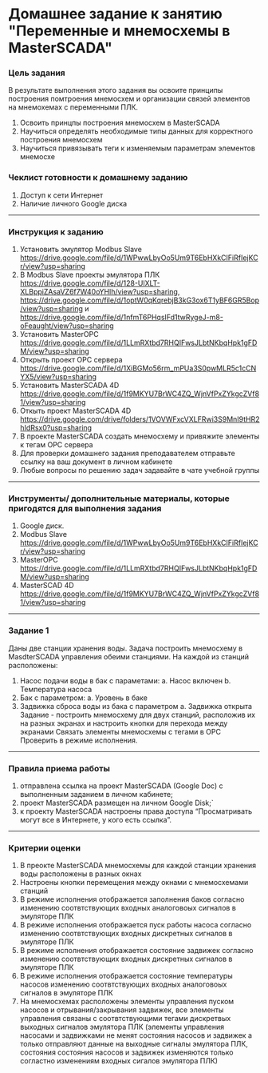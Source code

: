 # Домашнее задание к занятию "Переменные и мнемосхемы в MasterSCADA"

### Цель задания

В результате выполнения этого задания вы освоите принципы построения помтроения мнемосхем и организации связей элементов на мнемохемах с переменными ПЛК.

1. Освоить принцпы построения мнемосхем в MasterSCADA
2. Научиться определять необходимые типы данных для корректного построения мнемосхем
3. Научиться привязывать теги к изменяемым параметрам элементов мнемосхе

### Чеклист готовности к домашнему заданию

1. Доступ к сети Интернет
2. Наличие личного Google диска

------

### Инструкция к заданию

1. Установить эмулятор Modbus Slave https://drive.google.com/file/d/1WPwwLbyOo5Um9T6EbHXkCIFiRfIejKCr/view?usp=sharing
2. В Modbus Slave проекты эмулятора ПЛК https://drive.google.com/file/d/128-UlXLT-XLBppiZAsaVZ6f7W40oYHlh/view?usp=sharing, https://drive.google.com/file/d/1optW0qKqrebjB3kG3ox6T1yBF6GR5Bop/view?usp=sharing и https://drive.google.com/file/d/1nfmT6PHqsIFd1twRygeJ-m8-oFeaught/view?usp=sharing
3. Установить MasterOPC https://drive.google.com/file/d/1LLmRXtbd7RHQIFwsJLbtNKbqHpk1gFDM/view?usp=sharing
4. Открыть проект OPC сервера https://drive.google.com/file/d/1XiBGMo56rm_mPUa3S0pwMLR5c1cCNYX5/view?usp=sharing 
5. Установить MasterSCADA 4D https://drive.google.com/file/d/1f9MKYU7BrWC4ZQ_WjnVfPxZYkgcZVf81/view?usp=sharing
6. Откыть проект MasterSCADA 4D https://drive.google.com/drive/folders/1VOVWFxcVXLFRwi3S9MnI9tHR2hIdRsx0?usp=sharing
7. В проекте MasterSCADA создать мнемосхему и привяжите элементы к тегам OPC сервера
8. Для проверки домашнего задания преподавателем отправьте ссылку на ваш документ в личном кабинете
9. Любые вопросы по решению задач задавайте в чате учебной группы

------

### Инструменты/ дополнительные материалы, которые пригодятся для выполнения задания

1. Google диск.
2. Modbus Slave https://drive.google.com/file/d/1WPwwLbyOo5Um9T6EbHXkCIFiRfIejKCr/view?usp=sharing
3. MasterOPC https://drive.google.com/file/d/1LLmRXtbd7RHQIFwsJLbtNKbqHpk1gFDM/view?usp=sharing
4. MasterSCAD 4D https://drive.google.com/file/d/1f9MKYU7BrWC4ZQ_WjnVfPxZYkgcZVf81/view?usp=sharing

------

### Задание 1
Даны две станции хранения воды. Задача построить мнемосхему в MasdterSCADA управления обеими станциями.
На каждой из станций расположены:
1. Насос подачи воды в бак с параметами:
  a. Насос включен
  b. Температура насоса
2. Бак с параметром:
  a. Уровень в баке
3. Задвижка сброса воды из бака с параметром 
  a. Задвижка открыта
Задание - построить мнемосхему для двух станций, расположив их на разных экранах и настроить кнопки для перехода между экранами
Связать элементы мнемосхемы с тегами в OPC
Проверить в режиме исполнения. 


------

### Правила приема работы

1. отправлена ссылка на проект MasterSCADA (Google Doc) с выполненным заданием в личном кабинете;
2. проект MasterSCADA размещен на личном Google Disk;`
3. к проекту MasterSCADA настроены права доступа “Просматривать могут все в Интернете, у кого есть ссылка”.

------

### Критерии оценки

1. В преокте MasterSCADA мнемосхемы для каждой станции хранения воды расположены в разных окнах
2. Настроены кнопки перемещения между окнами с мнемосхемами станций
3. В режиме исполнения отображается заполнения баков согласно изменению соотвтствующих входных аналоговоых сигналов в эмуляторе ПЛК
4. В режиме исполнения отображается пуск работы насоса согласно изменению соотвтствующих входных дискретных сигналов в эмуляторе ПЛК
5. В режиме исполнения отображается состояние задвижек согласно изменению соотвтствующих входных дискретных сигналов в эмуляторе ПЛК
6. В режиме исполнения отображается состояние температуры насосов изменению соотвтствующих входных аналоговоых сигналов в эмуляторе ПЛК
7. На мнемосхемах расположены элементы управления пуском насосов и отрывания/закрывания задвижек, все элементы управления связаны с соотвтствующими тегами дискретвых выходных сигналов эмулятора ПЛК (элементы управления насосами и задвижками не менят состояния насосов и задвижек а только отправляют данные на выходные сигналы эмулятора ПЛК, состояния состояния насосов и задвижек изменяются только согластно изменениям входных сигалов эмулятора ПЛК)
